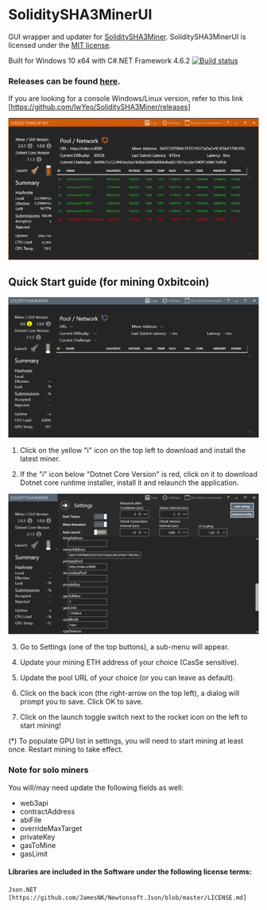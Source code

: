 # SoliditySHA3MinerUI
GUI wrapper and updater for [SoliditySHA3Miner](https://github.com/lwYeo/SoliditySHA3Miner). SoliditySHA3MinerUI is licensed under the [MIT license](LICENSE).

Built for Windows 10 x64 with C#.NET Framework 4.6.2 [![Build status](https://lwyeo.visualstudio.com/SoliditySHA3MinerUI/_apis/build/status/SoliditySHA3MinerUI-.NET%20Desktop-CI)](https://lwyeo.visualstudio.com/SoliditySHA3MinerUI/_build/latest?definitionId=1)

### Releases can be found [here](https://github.com/lwYeo/SoliditySHA3MinerUI/releases).
If you are looking for a console Windows/Linux version, refer to this link [https://github.com/lwYeo/SoliditySHA3Miner/releases]

![alt text](screenshots/ss3_run.png "SoliditySHA3Miner GUI")

## Quick Start guide (for mining 0xbitcoin)
![alt text](screenshots/ss3_initial.png)

1) Click on the yellow "i" icon on the top left to download and install the latest miner.

2) If the "i" icon below "Dotnet Core Version" is red, click on it to download Dotnet core runtime installer, install it and relaunch the application.

![alt text](screenshots/ss3_settings.png)

3) Go to Settings (one of the top buttons), a sub-menu will appear.

4) Update your mining ETH address of your choice (CasSe sensitive).

5) Update the pool URL of your choice (or you can leave as default).

6) Click on the back icon (the right-arrow on the top left), a dialog will prompt you to save. Click OK to save.

7) Click on the launch toggle switch next to the rocket icon on the left to start mining!

(*) To populate GPU list in settings, you will need to start mining at least once. Restart mining to take effect.

### Note for solo miners
You will/may need update the following fields as well:
 - web3api
 - contractAddress
 - abiFile
 - overrideMaxTarget
 - privateKey
 - gasToMine
 - gasLimit

#### Libraries are included in the Software under the following license terms:

    Json.NET [https://github.com/JamesNK/Newtonsoft.Json/blob/master/LICENSE.md]
